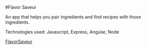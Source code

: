 #Flavor Saveur

An app that helps you pair ingredients and find recipes with those ingredients.

Technologies used: Javascript, Express, Angular, Node

[FlavorSaveur](https://flavor-saveur.herokuapp.com)
